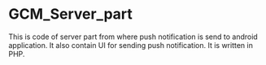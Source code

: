 # GCM_Server_part
This is code of server part from where push notification is send to android application. It also contain UI for sending push notification. 
It is written in PHP.
